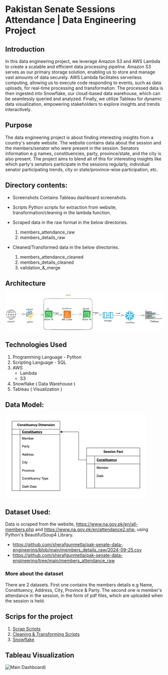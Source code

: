 # Pakistan Senate Sessions Attendance | Data Engineering Project


## Introduction 
In this data engineering project, we leverage Amazon S3 and AWS Lambda to create a scalable and efficient data processing pipeline. Amazon S3 serves as our primary storage solution, enabling us to store and manage vast amounts of data securely. AWS Lambda facilitates serverless computing, allowing us to execute code responding to events, such as data uploads, for real-time processing and transformation. The processed data is then ingested into Snowflake, our cloud-based data warehouse, which can be seamlessly queried and analyzed. Finally, we utilize Tableau for dynamic data visualization, empowering stakeholders to explore insights and trends interactively. 

## Purpose 
The data engineering project is about finding interesting insights from a country's senate website. The website contains data about the session and the members/senator who were present in the session. Senators information e.g names, constituencies, party, province/state, and the city is also present. The project aims to blend all of this for interesting insights like which party's senators participate in the sessions regularly, individual senator participating trends, city or state/province-wise participation, etc. 

## Directory contents:
 - Screenshots 
   Contains Tableau dashboard screenshots.
   
 - Scripts
   Python scripts for extraction from website, transformation/cleaning in the lambda function.
   
 - Scraped data in the raw format in the below directories.

    1. members_attendance_raw
    2. members_details_raw
       
 - Cleaned/Transformed data in the below directories.  
     1. members_attendance_cleaned
     2. members_details_cleaned
     3. validation_&_merge
       
   
## Architecture 
![Project Arhitecture](Architecture.png)

## Technologies Used
1. Programming Language  - Python
2. Scripting Language - SQL
3. AWS
   - Lambda
   - S3
4. Snowflake ( Data Warehouse )
5. Tableau ( Visualization )

## Data Model:

![Data Model](dimensional_model.png)

## Dataset Used:

Data is scraped from the website, https://www.na.gov.pk/en/all-members.php and https://www.na.gov.pk/en/attendance2.php, using Python's BeautifulSoup4 Library. 

- https://github.com/sherafgunmetla/pak-senate-data-engineering/blob/main/members_details_raw/2024-09-25.csv
- https://github.com/sherafgunmetla/pak-senate-data-engineering/tree/main/members_attendance_raw

### More about the dataset
There are 2 datasets. First one contains the members details e.g Name, Constituency, Address, City, Province & Party. The second one is member's attendance in the session, in the form of pdf files, which are uploaded when the session is held. 

## Scrips for the project

1. [Scrap Scripts](https://github.com/sherafgunmetla/pak-senate-data-engineering/tree/main/Scripts/Scrap)
2. [Cleaning & Transforming Scripts](https://github.com/sherafgunmetla/pak-senate-data-engineering/tree/main/Scripts/Transform)
3. [Snowflake](https://github.com/sherafgunmetla/pak-senate-data-engineering/blob/main/snowflake_query.sql)

## Tableau Visualization  


![Main Dashboard](https://public.tableau.com/views/PakistanSenateAttendance-2024onwards/Dashboard1?:language=en-GB&:sid=&:redirect=auth&:display_count=n&:origin=viz_share_link))


